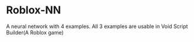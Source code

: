 # Roblox-NN
A neural network with 4 examples. All 3 examples are usable in Void Script Builder(A Roblox game)
